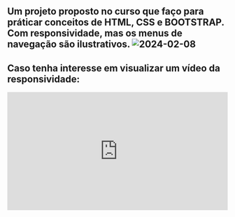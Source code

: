## Um projeto proposto no curso que faço para práticar conceitos de HTML, CSS e BOOTSTRAP. Com responsividade, mas os menus de navegação são ilustrativos. ![2024-02-08](https://github.com/PauloXaviers/Finans/assets/158355760/7189a187-f19a-48d3-b6f7-3dcfd4a5a4e4)

## Caso tenha interesse em visualizar um vídeo da responsividade: 
<div style="padding:53.49% 0 0 0;position:relative;"><iframe src="https://player.vimeo.com/video/911294332?badge=0&amp;autopause=0&amp;player_id=0&amp;app_id=58479" frameborder="0" allow="autoplay; fullscreen; picture-in-picture" style="position:absolute;top:0;left:0;width:100%;height:100%;" title="Finans"></iframe></div>
